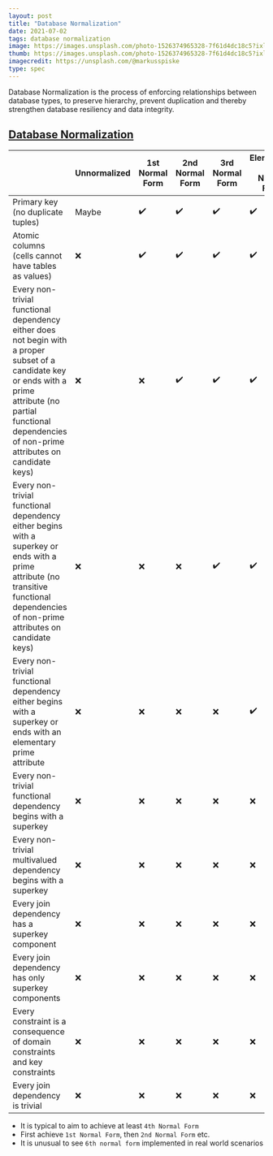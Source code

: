```yaml
---
layout: post
title: "Database Normalization"
date: 2021-07-02
tags: database normalization
image: https://images.unsplash.com/photo-1526374965328-7f61d4dc18c5?ixlib=rb-1.2.1&ixid=eyJhcHBfaWQiOjEyMDd9
thumb: https://images.unsplash.com/photo-1526374965328-7f61d4dc18c5?ixlib=rb-1.2.1&ixid=eyJhcHBfaWQiOjEyMDd9&auto=format&fit=crop&w=500&q=60
imagecredit: https://unsplash.com/@markusspiske
type: spec
---
```


Database Normalization is the process of enforcing relationships between database types, to preserve hierarchy, prevent duplication and thereby strengthen database resiliency and data integrity.

## [Database Normalization](https://en.wikipedia.org/wiki/Database_normalization)

||Unnormalized|1st<br>Normal Form|2nd<br>Normal Form|3rd<br>Normal Form|Elementary Key<br>Normal Form|Boyce-Codd<br>Normal Form|4th<br>Normal Form|Essential Tuple<br>Normal Form|5th<br>Normal Form|Domain Key<br>Normal Form|6th<br>Normal Form|
|----|---|---|---|--|--|---|---|---|---|---|---|
|Primary key (no duplicate tuples)	| Maybe | ✔️ | ✔️ | ✔️ | ✔️ | ✔️ | ✔️ | ✔️ | ✔️ | ✔️ | ✔️ |
|Atomic columns (cells cannot have tables as values)| ❌ | ✔️ | ✔️ | ✔️ | ✔️ | ✔️ | ✔️ | ✔️ | ✔️ | ✔️ | ✔️ |
|Every non-trivial functional dependency either does not begin with a proper subset of a candidate key or ends with a prime attribute (no partial functional dependencies of non-prime attributes on candidate keys)	| ❌ | ❌ | ✔️ | ✔️ | ✔️ | ✔️ | ✔️ | ✔️ | ✔️ | ✔️ | ✔️ |
|Every non-trivial functional dependency either begins with a superkey or ends with a prime attribute (no transitive functional dependencies of non-prime attributes on candidate keys)| ❌ | ❌ | ❌ | ✔️ | ✔️ | ✔️ | ✔️ | ✔️ | ✔️ | ✔️ | ✔️ |
|Every non-trivial functional dependency either begins with a superkey or ends with an elementary prime attribute| ❌ | ❌ | ❌ | ❌ | ✔️ | ✔️ | ✔️ | ✔️ | ✔️ | ✔️ |N/A|
|Every non-trivial functional dependency begins with a superkey	| ❌ | ❌ | ❌ | ❌ | ❌ | ✔️ | ✔️ | ✔️ | ✔️ | ✔️ |N/A|
|Every non-trivial multivalued dependency begins with a superkey| ❌ | ❌ | ❌ | ❌ | ❌ | ❌ | ✔️ | ✔️ | ✔️ | ✔️ |N/A|
|Every join dependency has a superkey component| ❌ | ❌ | ❌ | ❌ | ❌ | ❌ | ❌ | ✔️ | ✔️ | ✔️ |N/A|
|Every join dependency has only superkey components| ❌ | ❌ | ❌ | ❌ | ❌ | ❌ | ❌ | ❌ | ✔️ | ✔️ |N/A|
|Every constraint is a consequence of domain constraints and key constraints| ❌ | ❌ | ❌ | ❌ | ❌ | ❌ | ❌ | ❌ | ❌ | ✔️ | ❌ |
|Every join dependency is trivial	| ❌	| ❌	| ❌	| ❌ |	❌ |	❌ |	❌	| ❌	| ❌	| ❌	| ✔️ |

- It is typical to aim to achieve at least `4th Normal Form`
- First achieve `1st Normal Form`, then `2nd Normal Form` etc. 
- It is unusual to see `6th normal form` implemented in real world scenarios
